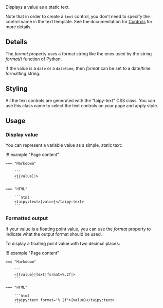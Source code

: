 Displays a value as a static text.

Note that in order to create a `text` control, you don't need to specify the control name
in the text template. See the documentation for [Controls](../controls.md) for more details.

## Details

The _format_ property uses a format string like the ones used by the string _format()_ function of Python.

If the value is a `date` or a `datetime`, then _format_ can be set to a date/time formatting string.


## Styling

All the text controls are generated with the "taipy-text" CSS class. You can use this class
name to select the text controls on your page and apply style.

## Usage

### Display value

You can represent a variable value as a simple, static text:

!!! example "Page content"

    === "Markdown"

        ```
        <|{value}|>
        ```
  
    === "HTML"

        ```html
        <taipy:text>{value}</taipy:text>
        ```

### Formatted output

If your value is a floating point value, you can use the _format_ property
to indicate what the output format should be used.

To display a floating point value with two decimal places:

!!! example "Page content"

    === "Markdown"

        ```
        <|{value}|text|format=%.2f|>
        ```

    === "HTML"

        ```html
        <taipy:text format="%.2f">{value}</taipy:text>
        ```

